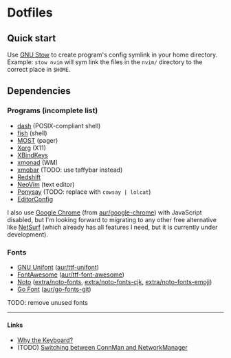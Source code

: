  Dotfiles
================================================================================

   Quick start
--------------------------------------------------------------------------------

Use [GNU Stow](https://www.gnu.org/software/stow) to create program's config symlink in your home directory.  Example: `stow nvim` will sym link the files in the `nvim/` directory to the correct place in `$HOME`.

   Dependencies
--------------------------------------------------------------------------------

### Programs (incomplete list)
- [dash](http://gondor.apana.org.au/~herbert/dash) (POSIX-compliant shell)
- [fish](https://fishshell.com) (shell)
- [MOST](http://jedsoft.org/most) (pager)
- [Xorg](https://x.org) (X11)
- [XBindKeys](http://nongnu.org/xbindkeys)
- [xmonad](https://xmonad.org) (WM)
- [xmobar](http://projects.haskell.org/xmobar) (TODO: use taffybar instead)
- [Redshift](https://jonls.dk/redshift)
- [NeoVim](https://neovim.io) (text editor)
- [Ponysay](https://erkin.co/ponysay) (TODO: replace with `cowsay | lolcat`)
- [EditorConfig](https://editorconfig.org)

I also use [Google Chrome](https://www.google.com/chrome) (from [aur/google-chrome](https://aur.archlinux.org/packages/google-chrome)) with JavaScript disabled, but I'm looking forward to migrating to any other free alternative like [NetSurf](https://www.netsurf-browser.org) (which already has all features I need, but it is currently under development).

### Fonts
- [GNU Unifont](http://unifoundry.com/unifont.html) ([aur/ttf-unifont](https://aur.archlinux.org/packages/ttf-unifont))
- [FontAwesome](http://fontawesome.io) ([aur/ttf-font-awesome](https://aur.archlinux.org/packages/ttf-font-awesome))
- [Noto](https://www.google.com/get/noto) ([extra/noto-fonts](https://www.archlinux.org/packages/extra/any/noto-fonts), [extra/noto-fonts-cjk](https://www.archlinux.org/packages/extra/any/noto-fonts-cjk), [extra/noto-fonts-emoji](https://www.archlinux.org/packages/extra/any/noto-fonts-emoji]))
- [Go Font](https://blog.golang.org/go-fonts) ([aur/go-fonts-git](https://aur.archlinux.org/packages/go-fonts-git))

TODO: remove unused fonts

--------------------------------------------------------------------------------

#### Links
- [Why the Keyboard?](https://github.com/noctuid/dotfiles/blob/master/README.org#why-the-keyboard)
- (TODO) [Switching between ConnMan and NetworkManager](https://forum.manjaro.org/t/switching-between-connman-and-networkmanager/22285)
